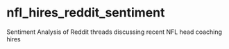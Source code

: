 # nfl_hires_reddit_sentiment
Sentiment Analysis of Reddit threads discussing recent NFL head coaching hires
